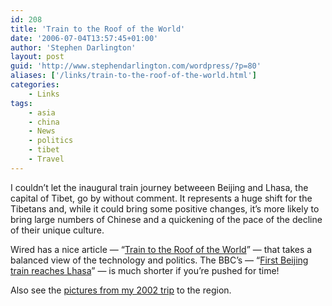 ```yaml
---
id: 208
title: 'Train to the Roof of the World'
date: '2006-07-04T13:57:45+01:00'
author: 'Stephen Darlington'
layout: post
guid: 'http://www.stephendarlington.com/wordpress/?p=80'
aliases: ['/links/train-to-the-roof-of-the-world.html']
categories:
    - Links
tags:
    - asia
    - china
    - News
    - politics
    - tibet
    - Travel
---
```


I couldn’t let the inaugural train journey betweeen Beijing and Lhasa, the capital of Tibet, go by without comment. It represents a huge shift for the Tibetans and, while it could bring some positive changes, it’s more likely to bring large numbers of Chinese and a quickening of the pace of the decline of their unique culture.

Wired has a nice article — “[Train to the Roof of the World](http://www.wired.com/wired/archive/14.07/chinarail_pr.html)” — that takes a balanced view of the technology and politics. The BBC’s — “[First Beijing train reaches Lhasa](http://news.bbc.co.uk/1/hi/world/asia-pacific/5140514.stm)” — is much shorter if you’re pushed for time!

Also see the [pictures from my 2002 trip](http://www.zx81.org.uk/travel/tibet.html) to the region.